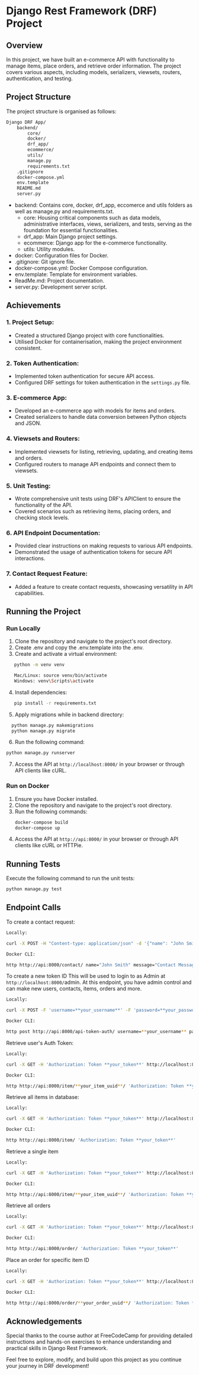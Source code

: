# Django Rest Framework (DRF) Project

## Overview

In this project, we have built an e-commerce API with functionality to manage items, place orders, and retrieve order information. The project covers various aspects, including models, serializers, viewsets, routers, authentication, and testing.


## Project Structure
The project structure is organised as follows:

```bash
Django DRF App/
    backend/
        core/
        docker/
        drf_app/
        ecommerce/
        utils/
        manage.py
        requirements.txt
    .gitignore
    docker-compose.yml
    env.template
    README.md
    server.py
```
- backend: Contains core, docker, drf_app, eccomerce and utils folders as well as manage.py and requirements.txt.
    -  core: Housing critical components such as data models, administrative interfaces, views, serializers, and tests, serving as the foundation for essential functionalities.
    -  drf_app: Main Django project settings.
    - ecommerce: Django app for the e-commerce functionality.
    - utils: Utility modules.
- docker: Configuration files for Docker.
- .gitignore: Git ignore file.
- docker-compose.yml: Docker Compose configuration.
- env.template: Template for environment variables.
- ReadMe.md: Project documentation.
- server.py: Development server script.

## Achievements

### 1. **Project Setup:**
   - Created a structured Django project with core functionalities.
   - Utilised Docker for containerisation, making the project environment consistent.

### 2. **Token Authentication:**
   - Implemented token authentication for secure API access.
   - Configured DRF settings for token authentication in the `settings.py` file.

### 3. **E-commerce App:**
   - Developed an e-commerce app with models for items and orders.
   - Created serializers to handle data conversion between Python objects and JSON.

### 4. **Viewsets and Routers:**
   - Implemented viewsets for listing, retrieving, updating, and creating items and orders.
   - Configured routers to manage API endpoints and connect them to viewsets.

### 5. **Unit Testing:**
   - Wrote comprehensive unit tests using DRF's APIClient to ensure the functionality of the API.
   - Covered scenarios such as retrieving items, placing orders, and checking stock levels.

### 6. **API Endpoint Documentation:**
   - Provided clear instructions on making requests to various API endpoints.
   - Demonstrated the usage of authentication tokens for secure API interactions.

### 7. **Contact Request Feature:**
   - Added a feature to create contact requests, showcasing versatility in API capabilities.

## Running the Project

### Run Locally
 1. Clone the repository and navigate to the project's root directory.
 2. Create .env and copy the .env.template into the .env.
 3. Create and activate a virtual environment:
 ```bash
    python -m venv venv
 ```
 ```bash
    Mac/Linux: source venv/bin/activate 
    Windows: venv\Scripts\activate
 ```
 4. Install dependencies:
 ```bash
    pip install -r requirements.txt
 ```
 5. Apply migrations while in backend directory:
  ``` bash
    python manage.py makemigrations
    python manage.py migrate
  ```
 6. Run the following command: 
 ``` bash 
 python manage.py runserver
 ```
 7. Access the API at `http://localhost:8000/` in your browser or through API clients like cURL.

 ### Run on Docker
1. Ensure you have Docker installed.
2. Clone the repository and navigate to the project's root directory.
3. Run the following commands:
   ```bash
   docker-compose build
   docker-compose up
   ```
4. Access the API at `http://api:8000/` in your browser or through API clients like cURL or HTTPie.

## Running Tests

Execute the following command to run the unit tests:

```bash
python manage.py test
```
## Endpoint Calls

To create a contact request: 
```bash
Locally: 

curl -X POST -H "Content-type: application/json" -d '{"name": "John Smith", "message": "Contact Message", "email":"johnsmith@email.com"}' 'http://localhost:8000/contact/'
```
```bash 
Docker CLI:

http http://api:8000/contact/ name="John Smith" message="Contact Message" email="johnsmith@email.com"
```
To create a new token ID
 This will be used to login to as Admin at ```http://localhost:8000/```admin. At this endpoint, you have admin control and can make new users, contacts, items, orders and more. 
```bash
Locally: 

curl -X POST -F 'username=**your_username**' -F 'password=**your_password**' http://localhost:8000/api-token-auth/
```
```bash 
Docker CLI:

http post http://api:8000/api-token-auth/ username=**your_username** password=**your_password**
```
Retrieve user's Auth Token:

```bash
Locally: 

curl -X GET -H 'Authorization: Token **your_token**' http://localhost:8000/item/**your_item_uuid**/
```
```bash
Docker CLI:

http http://api:8000/item/**your_item_uuid**/ 'Authorization: Token **your_token**' 
```
Retrieve all items in database:
```bash
Locally: 

curl -X GET -H 'Authorization: Token **your_token**' http://localhost:8000/item/
```
```bash
Docker CLI:

http http://api:8000/item/ 'Authorization: Token **your_token**'
```
Retrieve a single item
```bash
Locally: 

curl -X GET -H 'Authorization: Token **your_token**' http://localhost:8000/item/**your_item_uuid**/
```
```bash
Docker CLI:

http http://api:8000/item/**your_item_uuid**/ 'Authorization: Token **your_token**' 
```
Retrieve all orders
```bash
Locally: 

curl -X GET -H 'Authorization: Token **your_token**' http://localhost:8000/order/
```
```bash
Docker CLI:

http http://api:8000/order/ 'Authorization: Token **your_token**'
```
Place an order for specific item ID
```bash
Locally: 

curl -X GET -H 'Authorization: Token **your_token**' http://localhost:8000/order/**your_order_uuid**/
```
```bash
Docker CLI:

http http://api:8000/order/**your_order_uuid**/ 'Authorization: Token **your_token**'
```
## Acknowledgements

Special thanks to the course author at FreeCodeCamp for providing detailed instructions and hands-on exercises to enhance understanding and practical skills in Django Rest Framework.

Feel free to explore, modify, and build upon this project as you continue your journey in DRF development!
